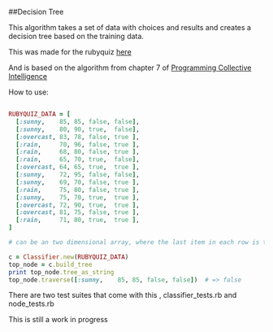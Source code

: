 ##Decision Tree

This algorithm takes a set of data with choices and results and creates a decision tree based on the training data. 

This was made for the rubyquiz [here](http://rubyquiz.strd6.com/quizzes/213-decision-tree-learning)

And is based on the algorithm from chapter 7 of [Programming Collective Intelligence](http://www.amazon.com/Programming-Collective-Intelligence-Building-Applications/dp/0596529325/ref=sr_1_1?ie=UTF8&qid=1375076585&sr=8-1&keywords=programming+collective+intelligence)

How to use:

```ruby

RUBYQUIZ_DATA = [
  [:sunny,    85, 85, false, false],
  [:sunny,    80, 90, true,  false],
  [:overcast, 83, 78, false, true ],
  [:rain,     70, 96, false, true ],
  [:rain,     68, 80, false, true ],
  [:rain,     65, 70, true,  false],
  [:overcast, 64, 65, true,  true ],
  [:sunny,    72, 95, false, false],
  [:sunny,    69, 70, false, true ],
  [:rain,     75, 80, false, true ],
  [:sunny,    75, 70, true,  true ],
  [:overcast, 72, 90, true,  true ],
  [:overcast, 81, 75, false, true ],
  [:rain,     71, 80, true,  true ],
]

# can be an two dimensional array, where the last item in each row is the result

c = Classifier.new(RUBYQUIZ_DATA)
top_node = c.build_tree
print top_node.tree_as_string
top_node.traverse([:sunny,    85, 85, false, false])  # => false

```

There are two test suites that come with this , classifier_tests.rb and node_tests.rb

This is still a work in progress